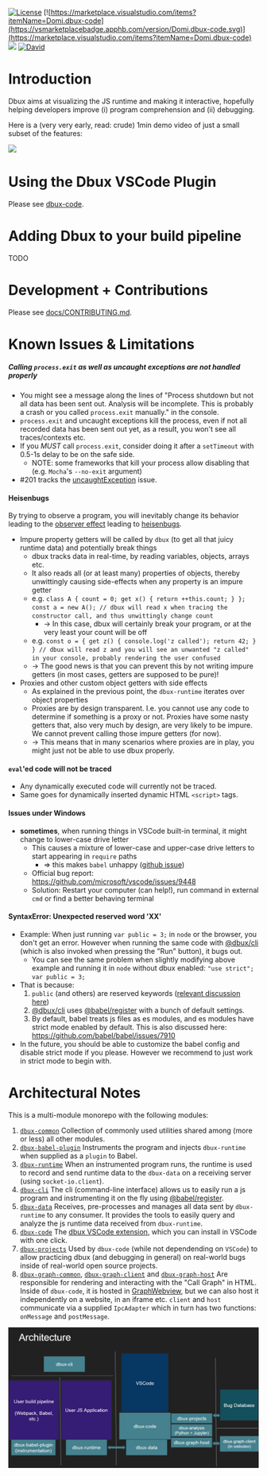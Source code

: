 [![License](https://img.shields.io/badge/License-Apache%202.0-blue.svg)](https://opensource.org/licenses/Apache-2.0)
[![https://marketplace.visualstudio.com/items?itemName=Domi.dbux-code](https://vsmarketplacebadge.apphb.com/version/Domi.dbux-code.svg)](https://marketplace.visualstudio.com/items?itemName=Domi.dbux-code)
[![](https://vsmarketplacebadge.apphb.com/installs-short/Domi.dbux-code.svg)](https://marketplace.visualstudio.com/items?itemName=Domi.dbux-code)
[![David](https://flat.badgen.net/david/dev/Domiii/dbux)](https://david-dm.org/Domiii/dbux?type=dev)


# Introduction

Dbux aims at visualizing the JS runtime and making it interactive, hopefully helping developers improve (i) program comprehension and (ii) debugging.

Here is a (very very early, read: crude) 1min demo video of just a small subset of the features:

<a href="https://www.youtube.com/watch?v=VAFcj75-vSs" target="_blank" alt="video">
   <img src="http://img.youtube.com/vi/VAFcj75-vSs/0.jpg">
</a>

# Using the Dbux VSCode Plugin

Please see [dbux-code](dbux-code).

# Adding Dbux to your build pipeline

TODO


# Development + Contributions

Please see [docs/CONTRIBUTING.md](docs/CONTRIBUTING.md).


# Known Issues & Limitations

##### Calling `process.exit` as well as uncaught exceptions are not handled properly
* You might see a message along the lines of "Process shutdown but not all data has been sent out. Analysis will be incomplete. This is probably a crash or you called `process.exit` manually." in the console.
* `process.exit` and uncaught exceptions kill the process, even if not all recorded data has been sent out yet, as a result, you won't see all traces/contexts etc.
* If you *MUST* call `process.exit`, consider doing it after a `setTimeout` with 0.5-1s delay to be on the safe side.
   * NOTE: some frameworks that kill your process allow disabling that (e.g. `Mocha`'s `--no-exit` argument)
* #201 tracks the [uncaughtException](https://nodejs.org/api/process.html#process_event_uncaughtexception) issue.

#### Heisenbugs
By trying to observe a program, you will inevitably change its behavior leading to the [observer effect](https://en.wikipedia.org/wiki/Observer_effect_(physics)) leading to [heisenbugs](https://en.wikipedia.org/wiki/Heisenbug).

* Impure property getters will be called by `dbux` (to get all that juicy runtime data) and potentially break things
   * dbux tracks data in real-time, by reading variables, objects, arrays etc.
   * It also reads all (or at least many) properties of objects, thereby unwittingly causing side-effects when any property is an impure getter
   * e.g. `class A { count = 0; get x() { return ++this.count; } }; const a = new A(); // dbux will read x when tracing the constructor call, and thus unwittingly change count`
      * -> In this case, dbux will certainly break your program, or at the very least your count will be off
   * e.g. `const o = { get z() { console.log('z called'); return 42; } } // dbux will read z and you will see an unwanted "z called" in your console, probably rendering the user confused`
   * -> The good news is that you can prevent this by not writing impure getters (in most cases, getters are supposed to be pure)!
* Proxies and other custom object getters with side effects
   * As explained in the previous point, the `dbux-runtime` iterates over object properties
   * Proxies are by design transparent. I.e. you cannot use any code to determine if something is a proxy or not. Proxies have some nasty getters that, also very much by design, are very likely to be impure. We cannot prevent calling those impure getters (for now).
   * -> This means that in many scenarios where proxies are in play, you might just not be able to use dbux properly.

#### `eval`'ed code will not be traced
* Any dynamically executed code will currently not be traced.
* Same goes for dynamically inserted dynamic HTML `<script>` tags.

#### Issues under Windows
* **sometimes**, when running things in VSCode built-in terminal, it might change to lower-case drive letter
   * This causes a mixture of lower-case and upper-case drive letters to start appearing in `require` paths
      * => this makes `babel` unhappy ([github issue](https://github.com/webpack/webpack/issues/2815))
   * Official bug report: https://github.com/microsoft/vscode/issues/9448
   * Solution: Restart your computer (can help!), run command in external `cmd` or find a better behaving terminal


#### SyntaxError: Unexpected reserved word 'XX'
* Example: When just running `var public = 3;` in `node` or the browser, you don't get an error. However when running the same code with [@dbux/cli](dbux-cli) (which is also invoked when pressing the "Run" button), it bugs out.
   * You can see the same problem when slightly modifying above example and running it in `node` without dbux enabled: `"use strict"; var public = 3;`
* That is because:
   1. `public` (and others) are reserved keywords ([relevant discussion here](https://stackoverflow.com/questions/6458935/just-how-reserved-are-the-words-private-and-public-in-javascript))
   1. [@dbux/cli](dbux-cli) uses [@babel/register](https://babeljs.io/docs/en/babel-register) with a bunch of default settings.
   1. By default, babel treats js files as es modules, and es modules have strict mode enabled by default. This is also discussed here: https://github.com/babel/babel/issues/7910
* In the future, you should be able to customize the babel config and disable strict mode if you please. However we recommend to just work in strict mode to begin with.


# Architectural Notes

This is a multi-module monorepo with the following modules:

1. [`dbux-common`](dbux-common) Collection of commonly used utilities shared among (more or less) all other modules.
1. [`dbux-babel-plugin`](dbux-babel-plugin) Instruments the program and injects `dbux-runtime` when supplied as a `plugin` to Babel.
1. [`dbux-runtime`](dbux-runtime) When an instrumented program runs, the runtime is used to record and send runtime data to the `dbux-data` on a receiving server (using `socket-io.client`).
1. [`dbux-cli`](dbux-cli) The cli (command-line interface) allows us to easily run a js program and instrumenting it on the fly using [@babel/register](https://babeljs.io/docs/en/babel-register).
1. [`dbux-data`](dbux-data) Receives, pre-processes and manages all data sent by `dbux-runtime` to any consumer. It provides the tools to easily query and analyze the js runtime data received from `dbux-runtime`.
1. [`dbux-code`](dbux-code) The [dbux VSCode extension](https://marketplace.visualstudio.com/items?itemName=Domi.dbux-code), which you can install in VSCode with one click.
1. [`dbux-projects`](dbux-projects) Used by `dbux-code` (while not dependending on `VSCode`) to allow practicing dbux (and debugging in general) on real-world bugs inside of real-world open source projects.
1. [`dbux-graph-common`](dbux-graph-common), [`dbux-graph-client`](dbux-graph-client) and [`dbux-graph-host`](dbux-graph-host) Are responsible for rendering and interacting with the "Call Graph" in HTML. Inside of `dbux-code`, it is hosted in [GraphWebview](dbux-code\src\graphView\GraphWebView.js), but we can also host it independently on a website, in an iframe etc. `client` and `host` communicate via a supplied `IpcAdapter` which in turn has two functions: `onMessage` and `postMessage`.

![architecture-v001](docs\img\architecture-v001.png)

